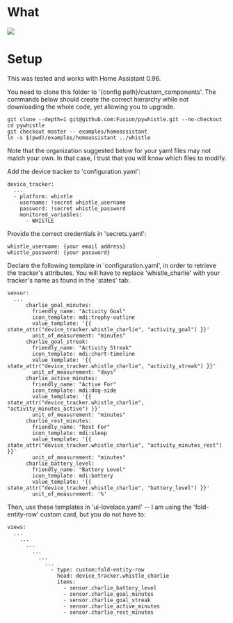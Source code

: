 # What

![](https://community-home-assistant-assets.s3.dualstack.us-west-2.amazonaws.com/original/3X/0/b/0bad2a8e1b4494b8c7ae209a103c8cf142c7543f.jpeg)

# Setup

This was tested and works with Home Assistant 0.96.

You need to clone this folder to '{config path}/custom_components'.
The commands below should create the correct hierarchy while not downloading the whole code, yet allowing you to upgrade.

```
git clone --depth=1 git@github.com:Fusion/pywhistle.git --no-checkout
cd pywhistle
git checkout master -- examples/homeassistant
ln -s $(pwd)/examples/homeassistant ../whistle
```

Note that the organization suggested below for your yaml files may not match your own. In that case, I trust that you will know which files to modify.

Add the device tracker to 'configuration.yaml':

```
device_tracker:
  ...
  - platform: whistle
    username: !secret whistle_username
    password: !secret whistle_password
    monitored_variables:
      - WHISTLE
```

Provide the correct credentials in 'secrets.yaml':

```
whistle_username: {your email address}
whistle_password: {your password}
```

Declare the following template in 'configuration.yaml', in order to retrieve the tracker's attributes.
You will have to replace 'whistle_charlie' with your tracker's name as found in the 'states' tab:

```
sensor:
  ...
      charlie_goal_minutes:
        friendly_name: "Activity Goal"
        icon_template: mdi:trophy-outline
        value_template: '{{ state_attr("device_tracker.whistle_charlie", "activity_goal") }}'
        unit_of_measurement: "minutes"
      charlie_goal_streak:
        friendly_name: "Activity Streak"
        icon_template: mdi:chart-timeline
        value_template: '{{ state_attr("device_tracker.whistle_charlie", "activity_streak") }}'
        unit_of_measurement: "days"
      charlie_active_minutes:
        friendly_name: "Active For"
        icon_template: mdi:dog-side
        value_template: '{{ state_attr("device_tracker.whistle_charlie", "activity_minutes_active") }}'
        unit_of_measurement: "minutes"
      charlie_rest_minutes:
        friendly_name: "Rest For"
        icon_template: mdi:sleep
        value_template: '{{ state_attr("device_tracker.whistle_charlie", "activity_minutes_rest") }}'
        unit_of_measurement: "minutes"
      charlie_battery_level:
        friendly_name: "Battery Level"
        icon_template: mdi:battery
        value_template: '{{ state_attr("device_tracker.whistle_charlie", "battery_level") }}'
        unit_of_measurement: '%'
```

Then, use these templates in 'ui-lovelace.yaml' -- 
I am using the 'fold-entity-row' custom card, but you do not have to:

```
views:
  ...
    ...
      ...
        ...
          ...
            ...
              - type: custom:fold-entity-row
                head: device_tracker.whistle_charlie
                items:
                  - sensor.charlie_battery_level
                  - sensor.charlie_goal_minutes
                  - sensor.charlie_goal_streak
                  - sensor.charlie_active_minutes
                  - sensor.charlie_rest_minutes

```
